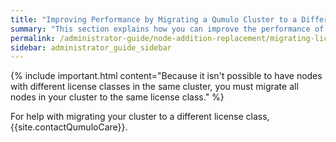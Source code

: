 ```yaml
---
title: "Improving Performance by Migrating a Qumulo Cluster to a Different License Class"
summary: "This section explains how you can improve the performance of a cluster that runs Qumulo Core 6.1.0.3 (or higher) by migrating it a different license class (for example, from hybrid to all-NVMe nodes)."
permalink: /administrator-guide/node-addition-replacement/migrating-license-class.html
sidebar: administrator_guide_sidebar
---
```


{% include important.html content="Because it isn't possible to have nodes with different license classes in the same cluster, you must migrate all nodes in your cluster to the same license class." %}

For help with migrating your cluster to a different license class, {{site.contactQumuloCare}}.
